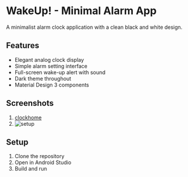 # WakeUp! - Minimal Alarm App
A minimalist alarm clock application with a clean black and white design.

## Features
- Elegant analog clock display
- Simple alarm setting interface
- Full-screen wake-up alert with sound
- Dark theme throughout
- Material Design 3 components

## Screenshots
1. [clockhome](https://github.com/user-attachments/assets/432c1fbe-e838-449b-9651-eeecbf7badb8)
2. ![setup](https://github.com/user-attachments/assets/fdeb6210-387f-448a-8731-045680c81f26)


## Setup
1. Clone the repository
2. Open in Android Studio
3. Build and run
